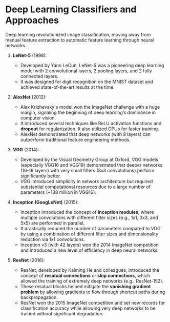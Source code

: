 # Deep Learning Classifiers and Approaches

Deep learning revolutionized image classification, moving away from manual feature extraction to automatic feature learning through neural networks.

1. **LeNet-5** (1998):
   - Developed by Yann LeCun, LeNet-5 was a pioneering deep learning model with 2 convolutional layers, 2 pooling layers, and 2 fully connected layers.
   - It was designed for digit recognition on the MNIST dataset and achieved state-of-the-art results at the time.

2. **AlexNet** (2012):
   - Alex Krizhevsky's model won the ImageNet challenge with a huge margin, signaling the beginning of deep learning’s dominance in computer vision.
   - It introduced several techniques like ReLU activation functions and **dropout** for regularization. It also utilized GPUs for faster training.
   - AlexNet demonstrated that deep networks (with 8 layers) can outperform traditional feature engineering methods.

3. **VGG** (2014):
   - Developed by the Visual Geometry Group at Oxford, VGG models (especially VGG16 and VGG19) demonstrated that deeper networks (16-19 layers) with very small filters (3x3 convolutions) perform significantly better.
   - VGG introduced simplicity in network architecture but required substantial computational resources due to a large number of parameters (~138 million in VGG16).

4. **Inception (GoogLeNet)** (2015):
   - Inception introduced the concept of **Inception modules**, where multiple convolutions with different filter sizes (e.g., 1x1, 3x3, and 5x5) are performed in parallel.
   - It drastically reduced the number of parameters compared to VGG by using a combination of different filter sizes and dimensionality reduction via 1x1 convolutions.
   - Inception v3 (with 42 layers) won the 2014 ImageNet competition and introduced a new level of efficiency in deep neural networks.

5. **ResNet** (2016):
   - ResNet, developed by Kaiming He and colleagues, introduced the concept of **residual connections** or **skip connections**, which allowed the training of extremely deep networks (e.g., ResNet-152).
   - These residual blocks helped mitigate the **vanishing gradient problem** by allowing gradients to flow through shortcut paths during backpropagation.
   - ResNet won the 2015 ImageNet competition and set new records for classification accuracy while allowing very deep networks to be trained without significant degradation.
